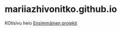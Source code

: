 # mariiazhivonitko.github.io
KOtisivu
heio
[Ensimmäinen projekti](https://mariiazhivonitko.github.io/Web-tekniikka/)
